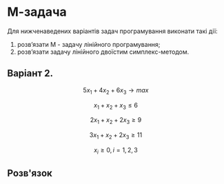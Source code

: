# М-задача

Для нижченаведених варіантів задач програмування виконати такі дії:
1. розв’язати М - задачу лінійного програмування;
2. розв’язати задачу лінійного двоїстим симплекс-методом.

## Варіант 2.

$$5x_1 + 4x_2 + 6x_3 \to max $$

$$x_1 + x_2 + x_3 \leq 6 $$

$$2x_1+x_2+2x_3 \geq 9$$

$$3x_1 + x_2 + 2x_3 \geq 11$$

$$x_i \geq 0, i = 1,2,3$$

## Розв'язок

